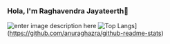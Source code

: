 ### Hola, I'm Raghavendra Jayateerth👋

<!--
**Raghavj2000/Raghavj2000** is a ✨ _special_ ✨ repository because its `README.md` (this file) appears on your GitHub profile.

Here are some ideas to get you started:

- 🔭 I’m currently working on ...
- 🌱 I’m currently learning ...
- 👯 I’m looking to collaborate on ...
- 🤔 I’m looking for help with ...
- 💬 Ask me about ...
- 📫 How to reach me: ...
- 😄 Pronouns: ...
- ⚡ Fun fact: ...
-->
![enter image description here](https://github-readme-stats.vercel.app/api?username=Raghavj2000&&show_icons=true&title_color=ffffff&icon_color=bb2acf&text_color=daf7dc&bg_color=67716E)
![Top Langs](https://github-readme-stats.vercel.app/api/top-langs/?username=Raghavj2000)](https://github.com/anuraghazra/github-readme-stats)
